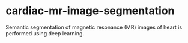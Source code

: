 # cardiac-mr-image-segmentation
Semantic segmentation of magnetic resonance (MR) images of heart is performed using deep learning.
